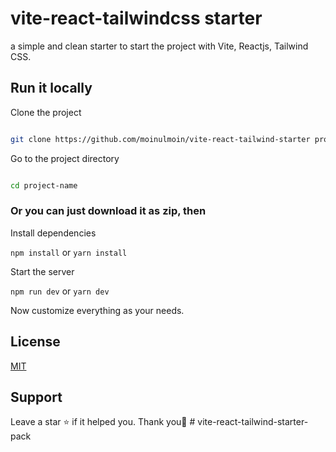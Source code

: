 # vite-react-tailwindcss starter

a simple and clean starter to start the project with Vite, Reactjs, Tailwind CSS.

## Run it locally

Clone the project

```bash

git clone https://github.com/moinulmoin/vite-react-tailwind-starter project-name

```

Go to the project directory

```bash

cd project-name

```

### Or you can just download it as zip, then

Install dependencies

`npm install` or `yarn install`

Start the server

`npm run dev` or `yarn dev`

Now customize everything as your needs.

## License

[MIT](https://choosealicense.com/licenses/mit/)

## Support

Leave a star ⭐ if it helped you. Thank you💖
#   v i t e - r e a c t - t a i l w i n d - s t a r t e r - p a c k  
 